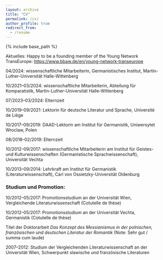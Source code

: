 ```yaml
---
layout: archive
title: "CV"
permalink: /cv/
author_profile: true
redirect_from:
  - /resume
---
```


{% include base_path %}

Aktuelles: Happy to be a founding member of the Young Network TransEurope: https://www.bbaw.de/en/young-network-transeurope 

04/2024: wissenschaftliche Mitarbeiterin, Germanistisches Institut, Martin-Luther-Universität Halle-Wittenberg

10/2021–03/2024: wissenschaftliche Mitarbeiterin, Abteilung für Komparatistik, Martin-Luther-Universität Halle-Wittenberg

07/2023–03/2024: Elternzeit

10/2019–09/2021: Lektorin für deutsche Literatur und Sprache, Université de Liège

10/2017–09/2019: DAAD-Lektorin am Institut für Germanistik, Uniwersytet Wroclaw, Polen

08/2018–02/2019: Elternzeit

10/2012–09/2017: wissenschaftliche Mitarbeiterin am Institut für Geistes- und Kulturwissenschaften (Germanistische Sprachwissenschaft), Universität Vechta

10/2013–09/2014: Lehrkraft am Institut für Germanistik (Literaturwissenschaft), Carl von Ossietzky-Universität Oldenburg

### Studium und Promotion:

10/2012–05/2017: Promotionsstudium an der Universität Wien, Vergleichende Literaturwissenschaft (Cotutelle de thèse)

10/2012–05/2017: Promotionsstudium an der Universität Vechta, Germanistik (Cotutelle de thèse)

Titel der Doktorarbeit *Das Konzept des Messianismus in der polnischen, französischen und deutschen Literatur der Romantik* (Note: Sehr gut / summa cum laude)

2007–2012: Studium der Vergleichenden Literaturwissenschaft an der Universität Wien, Schwerpunkt slawische und französische Literaturen
